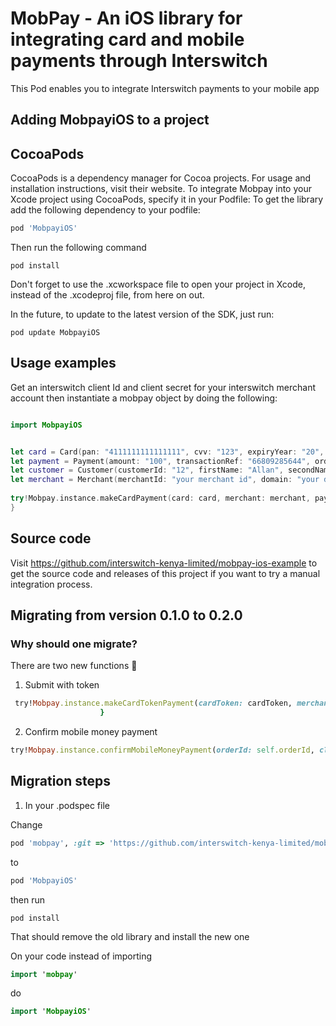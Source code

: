 # MobPay - An iOS library for integrating card and mobile payments through Interswitch

This Pod enables you to integrate Interswitch payments to your mobile app

## Adding MobpayiOS to a project

## CocoaPods
CocoaPods is a dependency manager for Cocoa projects. For usage and installation instructions, visit their website. To integrate Mobpay into your Xcode project using CocoaPods, specify it in your Podfile:
To get the library add the following dependency to your podfile:

```ruby
pod 'MobpayiOS'
```

Then run the following command
``` shell
pod install
```

Don't forget to use the .xcworkspace file to open your project in Xcode, instead of the .xcodeproj file, from here on out.

In the future, to update to the latest version of the SDK, just run:

```shell
pod update MobpayiOS
```

## Usage examples

Get an interswitch client Id and client secret for your interswitch merchant account then instantiate a mobpay object by doing the following:

```swift

import MobpayiOS


let card = Card(pan: "4111111111111111", cvv: "123", expiryYear: "20", expiryMonth: "02", tokenize: false)
let payment = Payment(amount: "100", transactionRef: "66809285644", orderId: "OID123453", terminalType: "MOBILE", terminalId: "3TLP0001", paymentItem: "CRD", currency: "KES")
let customer = Customer(customerId: "12", firstName: "Allan", secondName: "Mageto", email: "test@gmail.com", mobile: "0712345678", city: "NBI", country: "KE", postalCode: "00200", street: "WESTLANDS", state: "NBI")
let merchant = Merchant(merchantId: "your merchant id", domain: "your domain")             
                    
try!Mobpay.instance.makeCardPayment(card: card, merchant: merchant, payment: payment, customer: customer, clientId: self.clientId,clientSecret: self.clientSecret){ (completion) in showResponse(message: completion)
}
```
          

## Source code

Visit https://github.com/interswitch-kenya-limited/mobpay-ios-example to get the source code and releases of this project if you want to try a manual integration process.


## Migrating from version 0.1.0 to 0.2.0
### Why should one migrate?

There are two new functions 🥳 
1. Submit with token

```ruby
 try!Mobpay.instance.makeCardTokenPayment(cardToken: cardToken, merchant: merchantInput, payment: paymentInput, customer: customerInput, clientId: self.clientId,clientSecret: self.clientSecret){ (completion) in showResponse(message: completion)
                    }
```
2. Confirm mobile money payment
```ruby
try!Mobpay.instance.confirmMobileMoneyPayment(orderId: self.orderId, clientId: self.clientId,clientSecret: self.clientSecret){ (completion) in showResponse(message: completion)}
```

## Migration steps
1. In your .podspec file

Change 
```ruby
pod 'mobpay', :git => 'https://github.com/interswitch-kenya-limited/mobpay-ios-lib.git'
```

to

```ruby
pod 'MobpayiOS'
```

then run
```shell
pod install
```
That should remove the old library and install the new one

On your code instead of importing

```swift
import 'mobpay'
```

do 

```swift
import 'MobpayiOS'
```
